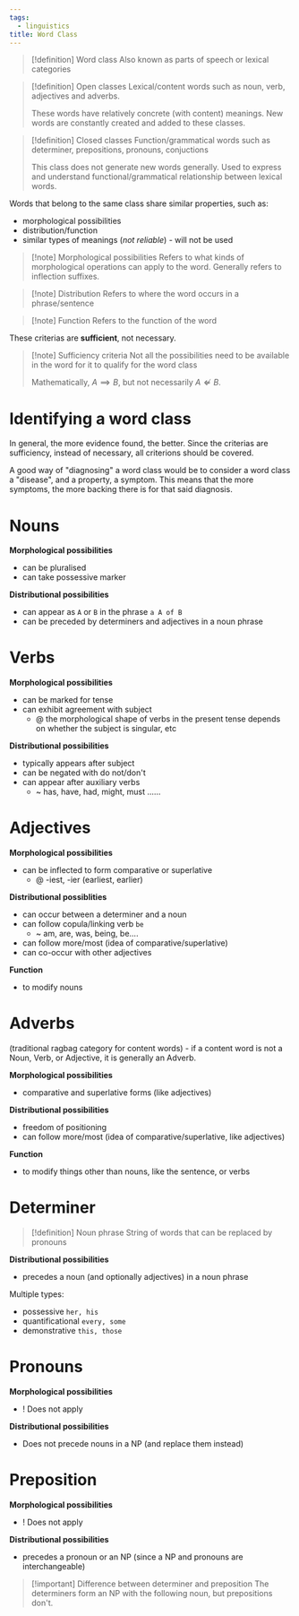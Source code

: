 ```yaml
---
tags:
  - linguistics
title: Word Class
---
```

> [!definition] Word class
>  Also known as parts of speech or lexical categories

> [!definition] Open classes
> Lexical/content words such as noun, verb, adjectives and adverbs.
> 
> These words have relatively concrete (with content) meanings. New words are constantly created and added to these classes.

> [!definition] Closed classes
> Function/grammatical words such as determiner, prepositions, pronouns, conjuctions
> 
> This class does not generate new words generally. Used to express and understand functional/grammatical relationship between lexical words.

Words that belong to the same class share similar properties, such as:
- morphological possibilities
- distribution/function
- similar types of meanings (_not reliable_) - will not be used

> [!note] Morphological possibilities
> Refers to what kinds of morphological operations can apply to the word.
> Generally refers to inflection suffixes.

> [!note] Distribution
> Refers to where the word occurs in a phrase/sentence

> [!note] Function
> Refers to the function of the word

These criterias are **sufficient**, not necessary.

> [!note] Sufficiency criteria
> Not all the possibilities need to be available in the word for it to qualify for the word class
> 
> Mathematically, $A \implies B$, but not necessarily $A \not \Leftarrow B$.

# Identifying a word class
In general, the more evidence found, the better. Since the criterias are sufficiency, instead of necessary, all criterions should be covered. 

A good way of "diagnosing" a word class would be to consider a word class a "disease", and a property, a symptom. This means that the more symptoms, the more backing there is for that said diagnosis.
# Nouns
**Morphological possibilities**
- can be pluralised
- can take possessive marker

**Distributional possibilities**
- can appear as `A` or `B` in the phrase `a A of B`
- can be preceded by determiners and adjectives in a noun phrase
# Verbs
**Morphological possibilities**
- can be marked for tense
- can exhibit agreement with subject
	- @ the morphological shape of verbs in the present tense depends on whether the subject is singular, etc

**Distributional possibilities**
- typically appears after subject
- can be negated with do not/don't
- can appear after auxiliary verbs
	- ~ has, have, had, might, must ......

# Adjectives
**Morphological possibilities**
- can be inflected to form comparative or superlative
	- @ -iest, -ier (earliest, earlier)

**Distributional possiblities**
- can occur between a determiner and a noun
- can follow copula/linking verb `be`
	- ~ am, are, was, being, be....
- can follow more/most (idea of comparative/superlative)
- can co-occur with other adjectives

**Function**
- to modify nouns
# Adverbs
(traditional ragbag category for content words) - if a content word is not a Noun, Verb, or Adjective, it is generally an Adverb.

**Morphological possibilities**
- comparative and superlative forms (like adjectives)

**Distributional possibilities**
- freedom of positioning
- can follow more/most (idea of comparative/superlative, like adjectives)

**Function**
- to modify things other than nouns, like the sentence, or verbs

# Determiner
> [!definition] Noun phrase
> String of words that can be replaced by pronouns

**Distributional possibilities**
- precedes a noun (and optionally adjectives) in a noun phrase

Multiple types:
- possessive `her, his`
- quantificational `every, some`
- demonstrative `this, those`
# Pronouns
**Morphological possibilities**
- ! Does not apply

**Distributional possibilities**
- Does not precede nouns in a NP (and replace them instead)
# Preposition
**Morphological possibilities**
- ! Does not apply

**Distributional possibilities**
- precedes a pronoun or an NP (since a NP and pronouns are interchangeable)

> [!important] Difference between determiner and preposition
> The determiners form an NP with the following noun, but prepositions don't.